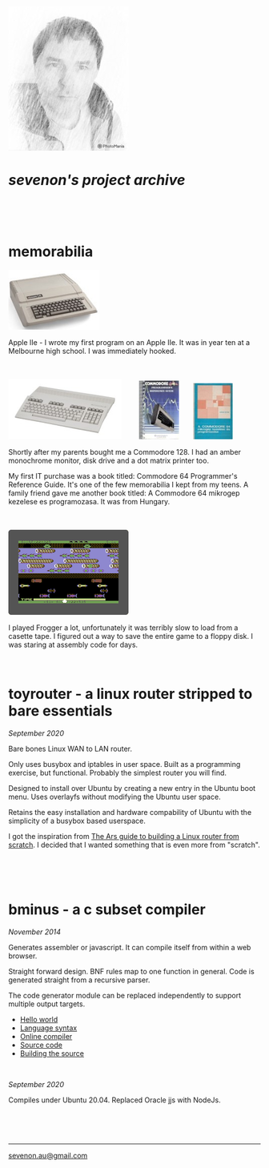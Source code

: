 

![](images/self-240px.jpg)

# *sevenon's project archive*
<br>
<br>
<br>

# memorabilia

![](images/apple2e-120px.jpg)

Apple IIe - I wrote my first program on an Apple IIe. It was in year ten at a Melbourne high school. I was immediately hooked.
<br>
<br>
<br>

![](images/c128-120px.jpg) &nbsp;&nbsp;&nbsp;&nbsp;&nbsp;&nbsp;&nbsp; ![](images/c64progref-80px.jpg) &nbsp;&nbsp;&nbsp;&nbsp;&nbsp; ![](images/c64mikrogep-80px.jpg)

Shortly after my parents bought me a Commodore 128. I had an amber monochrome monitor, disk drive and a dot matrix printer too.
<br>


My first IT purchase was a book titled: Commodore 64 Programmer's Reference Guide. It's one of the few memorabilia I kept from my teens. A family friend gave me another book titled: A Commodore 64 mikrogep kezelese es programozasa. It was from Hungary.
<br>
<br>
<br>

![](images/frogger-animation-240px.gif)

I played Frogger a lot, unfortunately it was terribly slow to load from a casette tape. I figured out a way to save the entire game to a floppy disk. I was staring at assembly code for days.
<br>
<br>
<br>


# toyrouter - a linux router stripped to bare essentials 
*September 2020*

Bare bones Linux WAN to LAN router.

Only uses busybox and iptables in user space. Built as a programming exercise, but functional. Probably the simplest router you will find.

Designed to install over Ubuntu by creating a new entry in the Ubuntu boot menu. Uses overlayfs without modifying the Ubuntu user space. 

Retains the easy installation and hardware compability of Ubuntu with the simplicity of a busybox based userspace.

I got the inspiration from [The Ars guide to building a Linux router from scratch](https://arstechnica.com/gadgets/2016/04/the-ars-guide-to-building-a-linux-router-from-scratch/).
I decided that I wanted something that is even more from "scratch".

<br>
<br>
<br>

# bminus - a c subset compiler
*November 2014*

Generates assembler or javascript. It can compile itself from within a web browser.

Straight forward design. BNF rules map to one function in general. Code is generated straight from a recursive parser.

The code generator module can be replaced independently to support multiple output targets.


- [Hello world](bminus/hello-world)
- [Language syntax](bminus/language-syntax)
- [Online compiler](bminus/online-compiler)
- [Source code](bminus/source-code)
- [Building the source](bminus/building-the-source)

<br>

*September 2020*

Compiles under Ubuntu 20.04. Replaced Oracle jjs with NodeJs.






<br>
<br>
<br>

-----
sevenon.au@gmail.com

